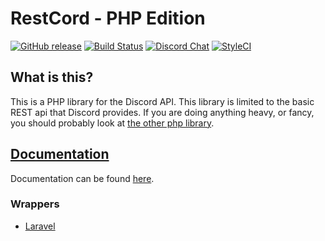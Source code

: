 RestCord - PHP Edition
======================

[![GitHub release](https://img.shields.io/github/release/restcord/restcord.svg)](https://www.github.com/restcord/restcord) [![Build Status](https://travis-ci.org/restcord/restcord.svg?branch=master)](https://travis-ci.org/restcord/restcord) [![Discord Chat](https://img.shields.io/badge/chat-Discord%20API-blue.svg)](https://discord.gg/sxeztzU) [![StyleCI](https://styleci.io/repos/79310512/shield?branch=master)](https://styleci.io/repos/79310512)

What is this?
------------

This is a PHP library for the Discord API. This library is limited to the basic REST api that Discord provides.
If you are doing anything heavy, or fancy, you should probably look at [the other php library][1].

## [Documentation](https://www.restcord.com/)

Documentation can be found [here](https://www.restcord.com/).

### Wrappers

* [Laravel](https://github.com/more-cores/laravel-restcord)


[1]: https://github.com/teamreflex/DiscordPHP

